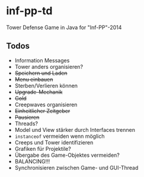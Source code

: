 inf-pp-td
=========

Tower Defense Game in Java for "Inf-PP"-2014

## Todos

- Information Messages
- Tower anders organisieren?
- ~~Speichern und Laden~~
- ~~Menu einbauen~~
- Sterben/Verlieren können
- ~~Upgrade-Mechanik~~
- ~~Gold~~
- Creepwaves organisieren
- ~~Einheitlicher Zeitgeber~~
- ~~Pausieren~~
- Threads?
- Model und View stärker durch Interfaces trennen
- ``instanceof`` vermeiden wenn möglich
- Creeps und Tower identifizieren
- Grafiken für Projektile?
- Übergabe des Game-Objektes vermeiden?
- BALANCING!!!
- Synchronisieren zwischen Game- und GUI-Thread
